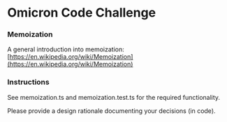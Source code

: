 # Omicron Code Challenge

### Memoization

A general introduction into memoization: [https://en.wikipedia.org/wiki/Memoization](https://en.wikipedia.org/wiki/Memoization)

### Instructions

See memoization.ts and memoization.test.ts for the required functionality.

Please provide a design rationale documenting your decisions (in code).
